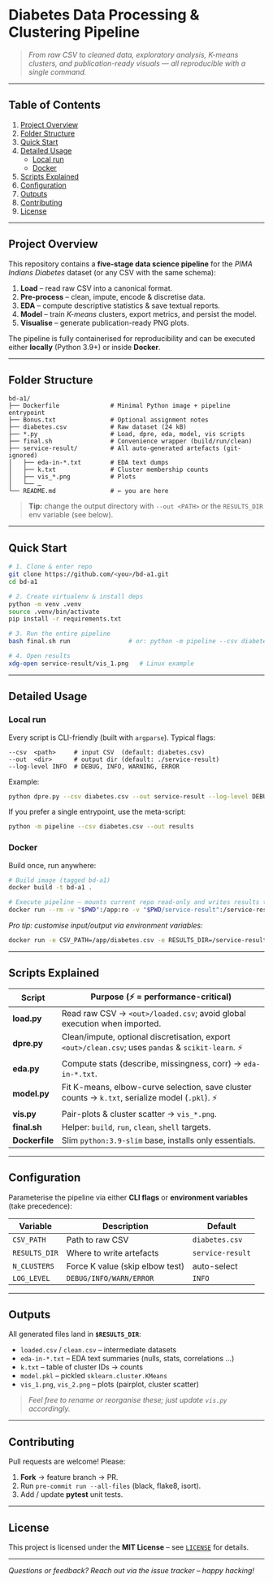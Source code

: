 # Diabetes Data Processing & Clustering Pipeline

> _From raw CSV to cleaned data, exploratory analysis, K-means clusters, and publication-ready visuals — all reproducible with a single command._

---

## Table of Contents
1. [Project Overview](#project-overview)
2. [Folder Structure](#folder-structure)
3. [Quick Start](#quick-start)
4. [Detailed Usage](#detailed-usage)
   * [Local run](#local-run)
   * [Docker](#docker)
5. [Scripts Explained](#scripts-explained)
6. [Configuration](#configuration)
7. [Outputs](#outputs)
8. [Contributing](#contributing)
9. [License](#license)

---

## Project Overview
This repository contains a **five-stage data science pipeline** for the _PIMA Indians Diabetes_ dataset (or any CSV with the same schema):

1. **Load** – read raw CSV into a canonical format.  
2. **Pre-process** – clean, impute, encode & discretise data.  
3. **EDA** – compute descriptive statistics & save textual reports.  
4. **Model** – train _K-means_ clusters, export metrics, and persist the model.  
5. **Visualise** – generate publication-ready PNG plots.

The pipeline is fully containerised for reproducibility and can be executed either **locally** (Python 3.9+) or inside **Docker**.

---

## Folder Structure
```
bd-a1/
├── Dockerfile              # Minimal Python image + pipeline entrypoint
├── Bonus.txt               # Optional assignment notes
├── diabetes.csv            # Raw dataset (24 kB)
├── *.py                    # Load, dpre, eda, model, vis scripts
├── final.sh                # Convenience wrapper (build/run/clean)
├── service-result/         # All auto-generated artefacts (git-ignored)
│   ├── eda-in-*.txt        # EDA text dumps
│   ├── k.txt               # Cluster membership counts
│   ├── vis_*.png           # Plots
│   └── …
└── README.md               # ← you are here
```

> **Tip:** change the output directory with `--out <PATH>` or the `RESULTS_DIR` env variable (see below).

---

## Quick Start
```bash
# 1. Clone & enter repo
git clone https://github.com/<you>/bd-a1.git
cd bd-a1

# 2. Create virtualenv & install deps
python -m venv .venv
source .venv/bin/activate
pip install -r requirements.txt

# 3. Run the entire pipeline
bash final.sh run                # or: python -m pipeline --csv diabetes.csv

# 4. Open results
xdg-open service-result/vis_1.png   # Linux example
```

---

## Detailed Usage
### Local run
Every script is CLI-friendly (built with `argparse`). Typical flags:
```
--csv  <path>     # input CSV  (default: diabetes.csv)
--out  <dir>      # output dir (default: ./service-result)
--log-level INFO  # DEBUG, INFO, WARNING, ERROR
```
Example:
```bash
python dpre.py --csv diabetes.csv --out service-result --log-level DEBUG
```

If you prefer a single entrypoint, use the meta-script:
```bash
python -m pipeline --csv diabetes.csv --out results
```

### Docker
Build once, run anywhere:
```bash
# Build image (tagged bd-a1)
docker build -t bd-a1 .

# Execute pipeline – mounts current repo read-only and writes results to ./service-result
docker run --rm -v "$PWD":/app:ro -v "$PWD/service-result":/service-result bd-a1
```
_Pro tip: customise input/output via environment variables:_
```bash
docker run -e CSV_PATH=/app/diabetes.csv -e RESULTS_DIR=/service-result bd-a1
```

---

## Scripts Explained
| Script      | Purpose (⚡ = performance-critical) |
|-------------|------------------------------------|
| **load.py** | Read raw CSV → `<out>/loaded.csv`; avoid global execution when imported. |
| **dpre.py** | Clean/impute, optional discretisation, export `<out>/clean.csv`; uses `pandas` & `scikit-learn`. ⚡ |
| **eda.py**  | Compute stats (describe, missingness, corr) → `eda-in-*.txt`. |
| **model.py**| Fit K-means, elbow-curve selection, save cluster counts → `k.txt`, serialize model (`.pkl`). ⚡ |
| **vis.py**  | Pair-plots & cluster scatter → `vis_*.png`. |
| **final.sh**| Helper: `build`, `run`, `clean`, `shell` targets. |
| **Dockerfile**| Slim `python:3.9-slim` base, installs only essentials. |

---

## Configuration
Parameterise the pipeline via either **CLI flags** or **environment variables** (take precedence):

| Variable      | Description                     | Default              |
|---------------|---------------------------------|----------------------|
| `CSV_PATH`    | Path to raw CSV                 | `diabetes.csv`       |
| `RESULTS_DIR` | Where to write artefacts        | `service-result`     |
| `N_CLUSTERS`  | Force K value (skip elbow test) | auto-select          |
| `LOG_LEVEL`   | `DEBUG/INFO/WARN/ERROR`         | `INFO`               |

---

## Outputs
All generated files land in **`$RESULTS_DIR`**:

* `loaded.csv` / `clean.csv` – intermediate datasets
* `eda-in-*.txt` – EDA text summaries (nulls, stats, correlations …)
* `k.txt` – table of cluster IDs → counts
* `model.pkl` – pickled `sklearn.cluster.KMeans`
* `vis_1.png`, `vis_2.png` – plots (pairplot, cluster scatter)

> _Feel free to rename or reorganise these; just update `vis.py` accordingly._

---

## Contributing
Pull requests are welcome! Please:
1. **Fork** → feature branch → PR.  
2. Run `pre-commit run --all-files` (black, flake8, isort).  
3. Add / update **pytest** unit tests.

---

## License
This project is licensed under the **MIT License** – see [`LICENSE`](LICENSE) for details.

---

_Questions or feedback? Reach out via the issue tracker – happy hacking!_
